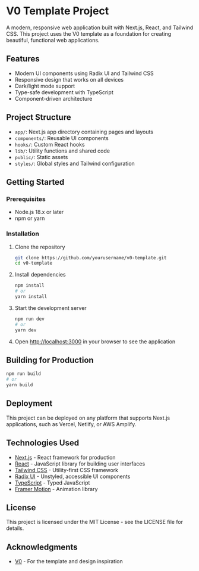 # V0 Template Project

A modern, responsive web application built with Next.js, React, and Tailwind CSS. This project uses the V0 template as a foundation for creating beautiful, functional web applications.

## Features

- Modern UI components using Radix UI and Tailwind CSS
- Responsive design that works on all devices
- Dark/light mode support
- Type-safe development with TypeScript
- Component-driven architecture

## Project Structure

- `app/`: Next.js app directory containing pages and layouts
- `components/`: Reusable UI components
- `hooks/`: Custom React hooks
- `lib/`: Utility functions and shared code
- `public/`: Static assets
- `styles/`: Global styles and Tailwind configuration

## Getting Started

### Prerequisites

- Node.js 18.x or later
- npm or yarn

### Installation

1. Clone the repository
   ```bash
   git clone https://github.com/yourusername/v0-template.git
   cd v0-template
   ```

2. Install dependencies
   ```bash
   npm install
   # or
   yarn install
   ```

3. Start the development server
   ```bash
   npm run dev
   # or
   yarn dev
   ```

4. Open [http://localhost:3000](http://localhost:3000) in your browser to see the application

## Building for Production

```bash
npm run build
# or
yarn build
```

## Deployment

This project can be deployed on any platform that supports Next.js applications, such as Vercel, Netlify, or AWS Amplify.

## Technologies Used

- [Next.js](https://nextjs.org/) - React framework for production
- [React](https://reactjs.org/) - JavaScript library for building user interfaces
- [Tailwind CSS](https://tailwindcss.com/) - Utility-first CSS framework
- [Radix UI](https://www.radix-ui.com/) - Unstyled, accessible UI components
- [TypeScript](https://www.typescriptlang.org/) - Typed JavaScript
- [Framer Motion](https://www.framer.com/motion/) - Animation library

## License

This project is licensed under the MIT License - see the LICENSE file for details.

## Acknowledgments

- [V0](https://v0.dev/) - For the template and design inspiration 